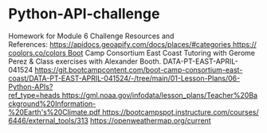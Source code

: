 # Python-API-challenge
Homework for Module 6 Challenge
Resources and References: https://apidocs.geoapify.com/docs/places/#categories https://coolors.co/colors Boot Camp Consortium East Coast Tutoring with Gerome Perez & Class exercises with Alexander Booth. DATA-PT-EAST-APRIL-041524 https://git.bootcampcontent.com/boot-camp-consortium-east-coast/DATA-PT-EAST-APRIL-041524/-/tree/main/01-Lesson-Plans/06-Python-APIs?ref_type=heads https://gml.noaa.gov/infodata/lesson_plans/Teacher%20Background%20Information-%20Earth's%20Climate.pdf https://bootcampspot.instructure.com/courses/6446/external_tools/313
https://openweathermap.org/current
